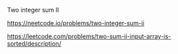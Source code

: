 Two integer sum II

https://neetcode.io/problems/two-integer-sum-ii

https://leetcode.com/problems/two-sum-ii-input-array-is-sorted/description/